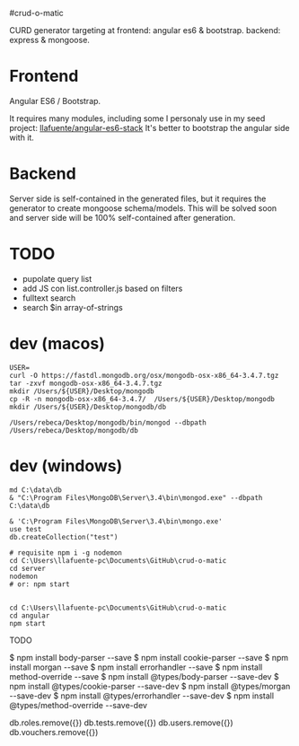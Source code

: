 #crud-o-matic

CURD generator targeting at frontend: angular es6 & bootstrap. backend: express & mongoose.

# Frontend

Angular ES6 / Bootstrap.

It requires many modules, including some I personaly use in my seed project:
[llafuente/angular-es6-stack](https://github.com/llafuente/angular-es6-stack)
It's better to bootstrap the angular side with it.

# Backend

Server side is self-contained in the generated files, but it requires the
generator to create mongoose schema/models. This will be solved soon
and server side will be 100% self-contained after generation.

# TODO

* pupolate query list
* add JS con list.controller.js based on filters
* fulltext search
* search $in array-of-strings

# dev (macos)


```
USER=
curl -O https://fastdl.mongodb.org/osx/mongodb-osx-x86_64-3.4.7.tgz
tar -zxvf mongodb-osx-x86_64-3.4.7.tgz
mkdir /Users/${USER}/Desktop/mongodb
cp -R -n mongodb-osx-x86_64-3.4.7/  /Users/${USER}/Desktop/mongodb
mkdir /Users/${USER}/Desktop/mongodb/db

/Users/rebeca/Desktop/mongodb/bin/mongod --dbpath /Users/rebeca/Desktop/mongodb/db
```


# dev (windows)

```
md C:\data\db
& "C:\Program Files\MongoDB\Server\3.4\bin\mongod.exe" --dbpath C:\data\db

& 'C:\Program Files\MongoDB\Server\3.4\bin\mongo.exe'
use test
db.createCollection("test")
```

```
# requisite npm i -g nodemon
cd C:\Users\llafuente-pc\Documents\GitHub\crud-o-matic
cd server
nodemon
# or: npm start
```

```

cd C:\Users\llafuente-pc\Documents\GitHub\crud-o-matic
cd angular
npm start
```

TODO

$ npm install body-parser --save
$ npm install cookie-parser --save
$ npm install morgan --save
$ npm install errorhandler --save
$ npm install method-override --save
$ npm install @types/body-parser --save-dev
$ npm install @types/cookie-parser --save-dev
$ npm install @types/morgan --save-dev
$ npm install @types/errorhandler --save-dev
$ npm install @types/method-override --save-dev


db.roles.remove({})
db.tests.remove({})
db.users.remove({})
db.vouchers.remove({})
